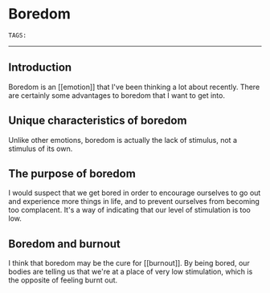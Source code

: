 # Boredom
`TAGS:` 

---
## Introduction
Boredom is an [[emotion]] that I've been thinking a lot about recently. There are certainly some advantages to boredom that I want to get into.

## Unique characteristics of boredom
Unlike other emotions, boredom is actually the lack of stimulus, not a stimulus of its own. 

## The purpose of boredom
I would suspect that we get bored in order to encourage ourselves to go out and experience more things in life, and to prevent ourselves from becoming too complacent. It's a way of indicating that our level of stimulation is too low. 

## Boredom and burnout
I think that boredom may be the cure for [[burnout]]. By being bored, our bodies are telling us that we're at a place of very low stimulation, which is the opposite of feeling burnt out. 